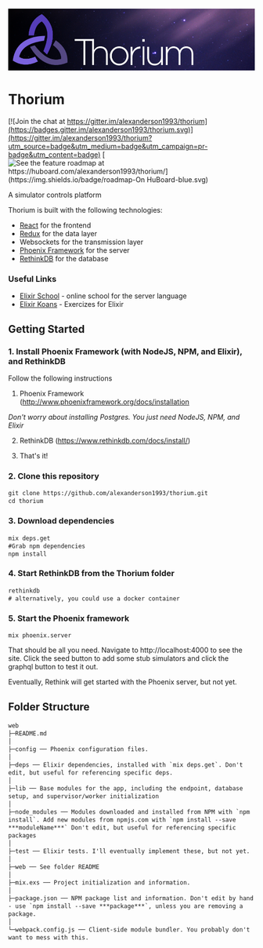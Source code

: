 ![Thorium](github-banner.png)
# Thorium

[![Join the chat at https://gitter.im/alexanderson1993/thorium](https://badges.gitter.im/alexanderson1993/thorium.svg)](https://gitter.im/alexanderson1993/thorium?utm_source=badge&utm_medium=badge&utm_campaign=pr-badge&utm_content=badge)
[![See the feature roadmap at https://huboard.com/alexanderson1993/thorium/](https://img.shields.io/badge/roadmap-On HuBoard-blue.svg)](https://huboard.com/alexanderson1993/thorium/)

A simulator controls platform

Thorium is built with the following technologies:
* [React](https://facebook.github.io/react/) for the frontend
* [Redux](http://redux.js.org/) for the data layer
* Websockets for the transmission layer
* [Phoenix Framework](http://phoenixframework.org/) for the server
* [RethinkDB](https://www.rethinkdb.com/) for the database


### Useful Links
* [Elixir School](http://elixirschool.com/) - online school for the server language
* [Elixir Koans](https://github.com/elixirkoans/elixir-koans) - Exercizes for Elixir


## Getting Started

### 1. Install Phoenix Framework (with NodeJS, NPM, and Elixir), and RethinkDB
Follow the following instructions

1. Phoenix Framework (http://www.phoenixframework.org/docs/installation

*Don't worry about installing Postgres. You just need NodeJS, NPM, and Elixir*

2. RethinkDB (https://www.rethinkdb.com/docs/install/)

3. That's it!

### 2. Clone this repository
```
git clone https://github.com/alexanderson1993/thorium.git
cd thorium
```

### 3. Download dependencies
```
mix deps.get
#Grab npm dependencies
npm install
```

### 4. Start RethinkDB from the Thorium folder
```
rethinkdb
# alternatively, you could use a docker container
```

### 5. Start the Phoenix framework
```
mix phoenix.server
```

That should be all you need. Navigate to http://localhost:4000 to see the site. Click the seed button to add some stub simulators and click the graphql button to test it out.

Eventually, Rethink will get started with the Phoenix server, but not yet.

## Folder Structure

```
web
├─README.md
│
├─config ── Phoenix configuration files.
│
├─deps ── Elixir dependencies, installed with `mix deps.get`. Don't edit, but useful for referencing specific deps.
│
├─lib ── Base modules for the app, including the endpoint, database setup, and supervisor/worker initialization
│
├─node_modules ── Modules downloaded and installed from NPM with `npm install`. Add new modules from npmjs.com with `npm install --save ***moduleName***` Don't edit, but useful for referencing specific packages
│
├─test ── Elixir tests. I'll eventually implement these, but not yet.
│
├─web ── See folder README
│
├─mix.exs ── Project initialization and information.
│
├─package.json ── NPM package list and information. Don't edit by hand - use `npm install --save ***package***`, unless you are removing a package.
│
└─webpack.config.js ── Client-side module bundler. You probably don't want to mess with this.

```